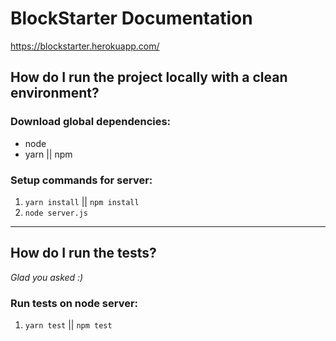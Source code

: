 # BlockStarter Documentation

https://blockstarter.herokuapp.com/

## How do I run the project locally with a clean environment?

### Download global dependencies:

* node
* yarn || npm

### Setup commands for server:

1. `yarn install` || `npm install`
1. `node server.js`

---

## How do I run the tests?

_Glad you asked :)_

### Run tests on node server:

1. `yarn test` || `npm test`
